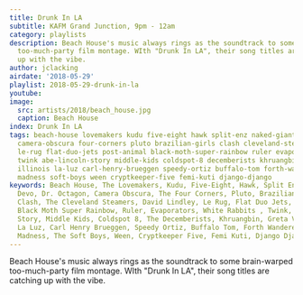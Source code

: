 ```yaml
---
title: Drunk In LA
subtitle: KAFM Grand Junction, 9pm - 12am
category: playlists
description: Beach House's music always rings as the soundtrack to some brain-warped
  too-much-party film montage. WIth "Drunk In LA", their song titles are catching
  up with the vibe.
author: jclacking
airdate: '2018-05-29'
playlist: 2018-05-29-drunk-in-la
youtube: 
image:
  src: artists/2018/beach_house.jpg
  caption: Beach House
index: Drunk In LA
tags: beach-house lovemakers kudu five-eight hawk split-enz naked-giants devo dr-octagon
  camera-obscura four-corners pluto brazilian-girls clash cleveland-steamers david-lindley
  le-rug flat-duo-jets post-animal black-moth-super-rainbow ruler evaporators white-rabbits
  twink abe-lincoln-story middle-kids coldspot-8 decemberists khruangbin greta-van-fleet
  illinois la-luz carl-henry-brueggen speedy-ortiz buffalo-tom forth-wanderers squarepusher
  madness soft-boys ween cryptkeeper-five femi-kuti django-django
keywords: Beach House, The Lovemakers, Kudu, Five-Eight, Hawk, Split Enz, Naked Giants,
  Devo, Dr. Octagon, Camera Obscura, The Four Corners, Pluto, Brazilian Girls, The
  Clash, The Cleveland Steamers, David Lindley, Le Rug, Flat Duo Jets, Post Animal,
  Black Moth Super Rainbow, Ruler, Evaporators, White Rabbits , Twink, The Abe Lincoln
  Story, Middle Kids, Coldspot 8, The Decemberists, Khruangbin, Greta Van Fleet, Illinois,
  La Luz, Carl Henry Brueggen, Speedy Ortiz, Buffalo Tom, Forth Wanderers, Squarepusher,
  Madness, The Soft Boys, Ween, Cryptkeeper Five, Femi Kuti, Django Django
---
```

Beach House's music always rings as the soundtrack to some brain-warped too-much-party film montage. WIth "Drunk In LA", their song titles are catching up with the vibe.
